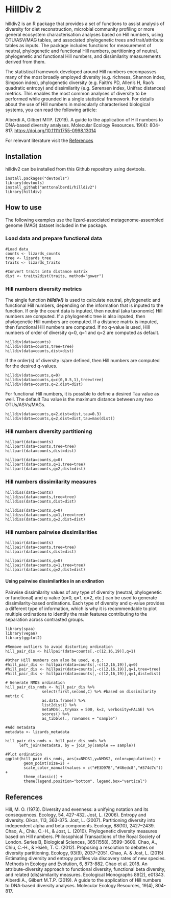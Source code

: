 # HillDiv 2

hilldiv2 is an R package that provides a set of functions to assist analysis of diversity for diet reconstruction, microbial community profiling or more general ecosystem characterisation analyses based on Hill numbers, using OTU/ASV/MAG tables, and associated phylogenetic trees and trait/attribute tables as inputs. The package includes functions for measurement of neutral, phylogenetic and functional Hill numbers, partitioning of neutral, phylogenetic and functional Hill numbers, and dissimilarity measurements derived from them.

The statistical framework developed around Hill numbers encompasses many of the most broadly employed diversity (e.g. richness, Shannon index, Simpson index), phylogenetic diversity (e.g. Faith’s PD, Allen’s H, Rao’s quadratic entropy) and dissimilarity (e.g. Sørensen index, Unifrac distances) metrics. This enables the most common analyses of diversity to be performed while grounded in a single statistical framework. For details about the use of Hill numbers in molecularly characterised biological systems, you can read the following article:

Alberdi A, Gilbert MTP. (2019). A guide to the application of Hill numbers to DNA‐based diversity analyses. Molecular Ecology Resources. 19(4): 804-817. https://doi.org/10.1111/1755-0998.13014

For relevant literature visit the [References](#References)

## Installation

hilldiv2 can be installed from this Github repository using devtools.

```{r}
install.packages("devtools")
library(devtools)
install_github("anttonalberdi/hilldiv2")
library(hilldiv)
```

## How to use

The following examples use the lizard-associated metagenome-assembled genome (MAG) dataset included in the package.

### Load data and prepare functional data

```{r}
#Load data
counts <- lizards_counts
tree <- lizards_tree
traits <- lizards_traits

#Convert traits into distance matrix
dist <- traits2dist(traits, method="gower")
```

### Hill numbers diversity metrics

The single function ***hilldiv()*** is used to calculate neutral, phylogenetic and functional Hill numbers, depending on the information that is inputed to the function. If only the count data is inputed, then neutral (aka taxonomic) Hill numbers are computed. If a phylogenetic tree is also inputed, then phylogenetic Hill numbers are computed. If a distance matrix is imputed, then functional Hill numbers are computed. If no q-value is used, Hill numbers of order of diversity q=0, q=1 and q=2 are computed as default.

```{r}
hilldiv(data=counts)
hilldiv(data=counts,tree=tree)
hilldiv(data=counts,dist=dist)
```

If the order(s) of diversity is/are defined, then Hill numbers are computed for the desired q-values.

```{r}
hilldiv(data=counts,q=0)
hilldiv(data=counts,q=c(0,0.5,1),tree=tree)
hilldiv(data=counts,q=2,dist=dist)
```

For functional Hill numbers, it is possible to define a desired Tau value as well. The default Tau value is the maximum distance between any two OTUs/ASVs/MAGs.

```{r}
hilldiv(data=counts,q=2,dist=dist,tau=0.3)
hilldiv(data=counts,q=2,dist=dist,tau=max(dist))
```

### Hill numbers diversity partitioning

```{r}
hillpart(data=counts)
hillpart(data=counts,tree=tree)
hillpart(data=counts,dist=dist)

hillpart(data=counts,q=0)
hillpart(data=counts,q=1,tree=tree)
hillpart(data=counts,q=2,dist=dist)
```

### Hill numbers dissimilarity measures

```{r}
hilldiss(data=counts)
hilldiss(data=counts,tree=tree)
hilldiss(data=counts,dist=dist)

hilldiss(data=counts,q=0)
hilldiss(data=counts,q=1,tree=tree)
hilldiss(data=counts,q=2,dist=dist)
```

### Hill numbers pairwise dissimilarities

```{r}
hillpair(data=counts)
hillpair(data=counts,tree=tree)
hillpair(data=counts,dist=dist)

hillpair(data=counts,q=0)
hillpair(data=counts,q=1,tree=tree)
hillpair(data=counts,q=2,dist=dist)
```

#### Using pairwise dissimilarities in an ordination

Pairwise dissimilarity values of any type of diversity (neutral, phylogenetic or functional) and q-value (q=0, q=1, q=2, etc.) can be used to generate dissimilarity-based ordinations. Each type of diversity and q-value provides a different type of information, which is why it is recommendable to plot multiple ordinations to identify the main features contributing to the separation across contrasted groups.

```{r}
library(spaa)
library(vegan)
library(ggplot2)

#Remove outliers to avoid distorting ordination
hill_pair_dis <- hillpair(data=counts[,-c(12,16,19)],q=1)

#Other Hill numbers can also be used, e.g.:
#hill_pair_dis <- hillpair(data=counts[,-c(12,16,19)],q=0)
#hill_pair_dis <- hillpair(data=counts[,-c(12,16,19)],q=1,tree=tree)
#hill_pair_dis <- hillpair(data=counts[,-c(12,16,19)],q=1,dist=dist)

# Generate NMDS ordination
hill_pair_dis_nmds <- hill_pair_dis %>%
				select(first,second,C) %>% #based on dissimilarity metric C
				as.data.frame() %>%
				list2dist() %>%
				metaMDS(.,trymax = 500, k=2, verbosity=FALSE) %>%
				scores() %>%
				as_tibble(., rownames = "sample")

#Add metadata
metadata <- lizards_metadata

hill_pair_dis_nmds <- hill_pair_dis_nmds %>%
      left_join(metadata, by = join_by(sample == sample))

#Plot ordination
ggplot(hill_pair_dis_nmds, aes(x=NMDS1,y=NMDS2, color=population)) +
        geom_point(size=2) +
        scale_color_manual(values = c("#E3D97B","#46edc8","#374d7c")) +
        theme_classic() +
        theme(legend.position="bottom", legend.box="vertical")
```


## References

Hill, M. O. (1973). Diversity and evenness: a unifying notation and its consequences. Ecology, 54, 427-432.
Jost, L. (2006). Entropy and diversity. Oikos, 113, 363-375.
Jost, L. (2007). Partitioning diversity into independent alpha and beta components. Ecology, 88(10), 2427–2439.
Chao, A., Chiu, C.-H., & Jost, L. (2010). Phylogenetic diversity measures based on Hill numbers. Philosophical Transactions of the Royal Society of London. Series B, Biological Sciences, 365(1558), 3599–3609.
Chao, A., Chiu, C.-H., & Hsieh, T. C. (2012). Proposing a resolution to debates on diversity partitioning. Ecology, 93(9), 2037–2051.
Chao, A. & Jost, L. (2015) Estimating diversity and entropy profiles via discovery rates of new species. Methods in Ecology and Evolution, 6, 873-882.
Chao et al. 2018. An attribute-diversity approach to functional diversity, functional beta diversity, and related (dis)similarity measures. Ecological Monographs 89(2), e01343.
Alberdi A., Gilbert M.T.P. (2019). A guide to the application of Hill numbers to DNA-based diversity analyses. Molecular Ecology Resources, 19(4), 804-817.
